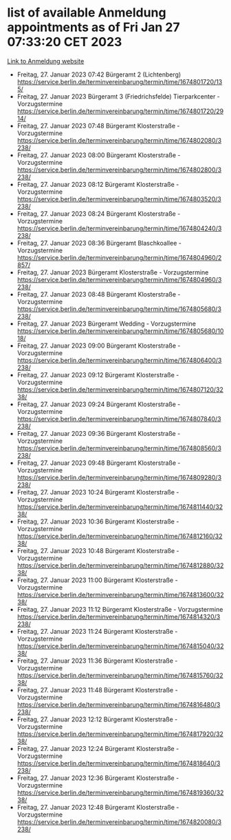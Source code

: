 # list of available Anmeldung appointments as of Fri Jan 27 07:33:20 CET 2023
[Link to Anmeldung website](https://service.berlin.de/terminvereinbarung/termin/tag.php?termin=0&anliegen[]=120686&dienstleisterlist=122210,122217,327316,122219,327312,122227,327314,122231,327346,122243,327348,122252,329742,122260,329745,122262,329748,122254,329751,122271,327278,122273,327274,122277,327276,330436,122280,327294,122282,327290,122284,327292,327539,122291,327270,122285,327266,122286,327264,122296,327268,150230,329760,122301,327282,122297,327286,122294,327284,122312,329763,122314,329775,122304,327330,122311,327334,122309,327332,122281,327352,122279,329772,122276,327324,122274,327326,122267,329766,122246,327318,122251,327320,122257,327322,122208,327298,122226,327300,121362,121364&herkunft=http%3A%2F%2Fservice.berlin.de%2Fdienstleistung%2F120686%2F)
- Freitag, 27. Januar 2023 07:42 Bürgeramt 2 (Lichtenberg) https://service.berlin.de/terminvereinbarung/termin/time/1674801720/135/
- Freitag, 27. Januar 2023  Bürgeramt 3 (Friedrichsfelde) Tierparkcenter - Vorzugstermine https://service.berlin.de/terminvereinbarung/termin/time/1674801720/2914/
- Freitag, 27. Januar 2023 07:48 Bürgeramt Klosterstraße - Vorzugstermine https://service.berlin.de/terminvereinbarung/termin/time/1674802080/3238/
- Freitag, 27. Januar 2023 08:00 Bürgeramt Klosterstraße - Vorzugstermine https://service.berlin.de/terminvereinbarung/termin/time/1674802800/3238/
- Freitag, 27. Januar 2023 08:12 Bürgeramt Klosterstraße - Vorzugstermine https://service.berlin.de/terminvereinbarung/termin/time/1674803520/3238/
- Freitag, 27. Januar 2023 08:24 Bürgeramt Klosterstraße - Vorzugstermine https://service.berlin.de/terminvereinbarung/termin/time/1674804240/3238/
- Freitag, 27. Januar 2023 08:36 Bürgeramt Blaschkoallee - Vorzugstermine https://service.berlin.de/terminvereinbarung/termin/time/1674804960/2857/
- Freitag, 27. Januar 2023  Bürgeramt Klosterstraße - Vorzugstermine https://service.berlin.de/terminvereinbarung/termin/time/1674804960/3238/
- Freitag, 27. Januar 2023 08:48 Bürgeramt Klosterstraße - Vorzugstermine https://service.berlin.de/terminvereinbarung/termin/time/1674805680/3238/
- Freitag, 27. Januar 2023  Bürgeramt Wedding - Vorzugstermine https://service.berlin.de/terminvereinbarung/termin/time/1674805680/1018/
- Freitag, 27. Januar 2023 09:00 Bürgeramt Klosterstraße - Vorzugstermine https://service.berlin.de/terminvereinbarung/termin/time/1674806400/3238/
- Freitag, 27. Januar 2023 09:12 Bürgeramt Klosterstraße - Vorzugstermine https://service.berlin.de/terminvereinbarung/termin/time/1674807120/3238/
- Freitag, 27. Januar 2023 09:24 Bürgeramt Klosterstraße - Vorzugstermine https://service.berlin.de/terminvereinbarung/termin/time/1674807840/3238/
- Freitag, 27. Januar 2023 09:36 Bürgeramt Klosterstraße - Vorzugstermine https://service.berlin.de/terminvereinbarung/termin/time/1674808560/3238/
- Freitag, 27. Januar 2023 09:48 Bürgeramt Klosterstraße - Vorzugstermine https://service.berlin.de/terminvereinbarung/termin/time/1674809280/3238/
- Freitag, 27. Januar 2023 10:24 Bürgeramt Klosterstraße - Vorzugstermine https://service.berlin.de/terminvereinbarung/termin/time/1674811440/3238/
- Freitag, 27. Januar 2023 10:36 Bürgeramt Klosterstraße - Vorzugstermine https://service.berlin.de/terminvereinbarung/termin/time/1674812160/3238/
- Freitag, 27. Januar 2023 10:48 Bürgeramt Klosterstraße - Vorzugstermine https://service.berlin.de/terminvereinbarung/termin/time/1674812880/3238/
- Freitag, 27. Januar 2023 11:00 Bürgeramt Klosterstraße - Vorzugstermine https://service.berlin.de/terminvereinbarung/termin/time/1674813600/3238/
- Freitag, 27. Januar 2023 11:12 Bürgeramt Klosterstraße - Vorzugstermine https://service.berlin.de/terminvereinbarung/termin/time/1674814320/3238/
- Freitag, 27. Januar 2023 11:24 Bürgeramt Klosterstraße - Vorzugstermine https://service.berlin.de/terminvereinbarung/termin/time/1674815040/3238/
- Freitag, 27. Januar 2023 11:36 Bürgeramt Klosterstraße - Vorzugstermine https://service.berlin.de/terminvereinbarung/termin/time/1674815760/3238/
- Freitag, 27. Januar 2023 11:48 Bürgeramt Klosterstraße - Vorzugstermine https://service.berlin.de/terminvereinbarung/termin/time/1674816480/3238/
- Freitag, 27. Januar 2023 12:12 Bürgeramt Klosterstraße - Vorzugstermine https://service.berlin.de/terminvereinbarung/termin/time/1674817920/3238/
- Freitag, 27. Januar 2023 12:24 Bürgeramt Klosterstraße - Vorzugstermine https://service.berlin.de/terminvereinbarung/termin/time/1674818640/3238/
- Freitag, 27. Januar 2023 12:36 Bürgeramt Klosterstraße - Vorzugstermine https://service.berlin.de/terminvereinbarung/termin/time/1674819360/3238/
- Freitag, 27. Januar 2023 12:48 Bürgeramt Klosterstraße - Vorzugstermine https://service.berlin.de/terminvereinbarung/termin/time/1674820080/3238/
